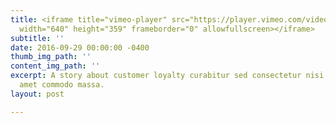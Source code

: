 ```yaml
---
title: <iframe title="vimeo-player" src="https://player.vimeo.com/video/246318412"
  width="640" height="359" frameborder="0" allowfullscreen></iframe>
subtitle: ''
date: 2016-09-29 00:00:00 -0400
thumb_img_path: ''
content_img_path: ''
excerpt: A story about customer loyalty curabitur sed consectetur nisi. Integer sit
  amet commodo massa.
layout: post

---
```

